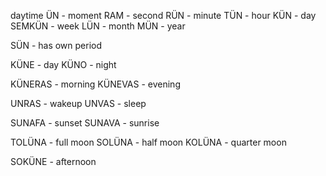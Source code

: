 daytime
ÜN - moment
RAM - second
RÜN - minute
TÜN - hour
KÜN - day
SEMKÜN - week
LÜN - month
MÜN - year

SÜN - has own period


KÜNE - day
KÜNO - night

KÜNERAS - morning
KÜNEVAS - evening 

UNRAS - wakeup
UNVAS - sleep

SUNAFA - sunset
SUNAVA - sunrise

TOLÜNA - full moon
SOLÜNA - half moon
KOLÜNA - quarter moon

SOKÜNE - afternoon

